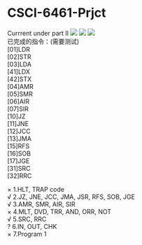 # CSCI-6461-Prjct
Currrent under part II
<a target="_blank" href=""><img src="https://img.shields.io/jenkins/s/https/jenkins.qa.ubuntu.com/view/Precise/view/All%20Precise/job/precise-desktop-amd64_default.svg"></a>
<a target="_blank" href=""><img src="https://img.shields.io/badge/Status-Need%20help-red.svg"></a>
<a target="_blank" href=""><img src="https://img.shields.io/badge/Coverage-15%25-yellow.svg"></a><br>
已完成的指令：(需要测试)<br>
[01]LDR<br>
[02]STR<br>
[03]LDA<br>
[41]LDX<br>
[42]STX<br>
[04]AMR<br>
[05]SMR<br>
[06]AIR<br>
[07]SIR<br>
[10]JZ<br>
[11]JNE<br>
[12]JCC<br>
[13]JMA<br>
[15]RFS<br>
[16]SOB<br>
[17]JGE<br>
[31]SRC<br>
[32]RRC<br>

× 1.HLT, TRAP code<br>
√ 2.JZ, JNE, JCC, JMA, JSR, RFS, SOB, JGE<br>
√ 3.AMR, SMR, AIR, SIR<br>
× 4.MLT, DVD, TRR, AND, ORR, NOT<br>
√ 5.SRC, RRC<br>
? 6.IN, OUT, CHK<br>
× 7.Program 1

